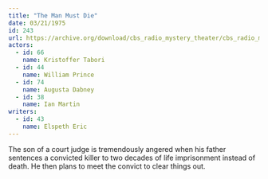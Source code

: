 ```yaml
---
title: "The Man Must Die"
date: 03/21/1975
id: 243
url: https://archive.org/download/cbs_radio_mystery_theater/cbs_radio_mystery_theater-0201-0250.zip/cbs_radio_mystery_theater-0201-0250%2Fcbsrmt_0243_the_man_must_die.mp3
actors:  
  - id: 66
    name: Kristoffer Tabori  
  - id: 44
    name: William Prince  
  - id: 74
    name: Augusta Dabney  
  - id: 38
    name: Ian Martin
writers:  
  - id: 43
    name: Elspeth Eric
---
```

The son of a court judge is tremendously angered when his father sentences a convicted killer to two decades of life imprisonment instead of death. He then plans to meet the convict to clear things out.